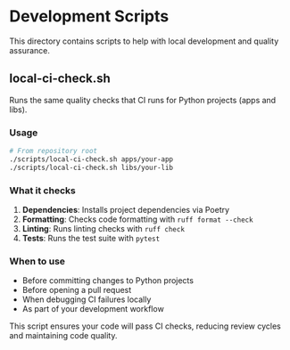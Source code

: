 # Development Scripts

This directory contains scripts to help with local development and quality assurance.

## local-ci-check.sh

Runs the same quality checks that CI runs for Python projects (apps and libs).

### Usage

```bash
# From repository root
./scripts/local-ci-check.sh apps/your-app
./scripts/local-ci-check.sh libs/your-lib
```

### What it checks

1. **Dependencies**: Installs project dependencies via Poetry
2. **Formatting**: Checks code formatting with `ruff format --check`
3. **Linting**: Runs linting checks with `ruff check`
4. **Tests**: Runs the test suite with `pytest`

### When to use

- Before committing changes to Python projects
- Before opening a pull request
- When debugging CI failures locally
- As part of your development workflow

This script ensures your code will pass CI checks, reducing review cycles and maintaining code quality.